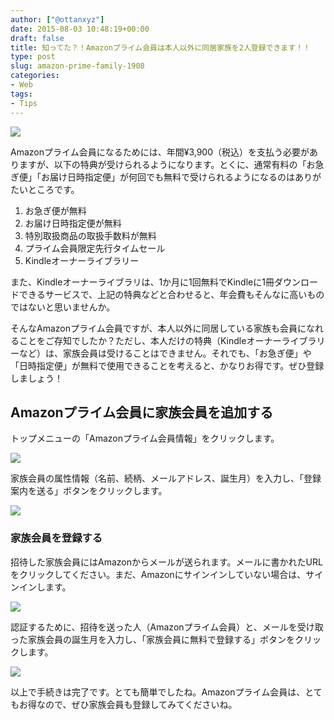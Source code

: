 ```yaml
---
author: ["@ottanxyz"]
date: 2015-08-03 10:48:19+00:00
draft: false
title: 知ってた？！Amazonプライム会員は本人以外に同居家族を2人登録できます！！
type: post
slug: amazon-prime-family-1908
categories:
- Web
tags:
- Tips
---
```


![](/uploads/2015/08/150803-55bf4347706b3.png)






Amazonプライム会員になるためには、年間¥3,900（税込）を支払う必要がありますが、以下の特典が受けられるようになります。とくに、通常有料の「お急ぎ便」「お届け日時指定便」が何回でも無料で受けられるようになるのはありがたいところです。






  1. お急ぎ便が無料
  2. お届け日時指定便が無料
  3. 特別取扱商品の取扱手数料が無料
  4. プライム会員限定先行タイムセール
  5. Kindleオーナーライブラリー




また、Kindleオーナーライブラリは、1か月に1回無料でKindleに1冊ダウンロードできるサービスで、上記の特典などと合わせると、年会費もそんなに高いものではないと思いませんか。





そんなAmazonプライム会員ですが、本人以外に同居している家族も会員になれることをご存知でしたか？ただし、本人だけの特典（Kindleオーナーライブラリーなど）は、家族会員は受けることはできません。それでも、「お急ぎ便」や「日時指定便」が無料で使用できることを考えると、かなりお得です。ぜひ登録しましょう！





## Amazonプライム会員に家族会員を追加する





トップメニューの「Amazonプライム会員情報」をクリックします。





![](/uploads/2015/08/150803-55bf4349e1b53.png)






家族会員の属性情報（名前、続柄、メールアドレス、誕生月）を入力し、「登録案内を送る」ボタンをクリックします。





![](/uploads/2015/08/150803-55bf434becb34.png)






### 家族会員を登録する





招待した家族会員にはAmazonからメールが送られます。メールに書かれたURLをクリックしてください。まだ、Amazonにサインインしていない場合は、サインインします。


 


![](/uploads/2015/08/150803-55bf434d472d3.png)






認証するために、招待を送った人（Amazonプライム会員）と、メールを受け取った家族会員の誕生月を入力し、「家族会員に無料で登録する」ボタンをクリックします。





![](/uploads/2015/08/150803-55bf434eb6057.png)






以上で手続きは完了です。とても簡単でしたね。Amazonプライム会員は、とてもお得なので、ぜひ家族会員も登録してみてくださいね。
